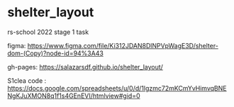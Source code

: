 # shelter_layout

rs-school 2022 stage 1 task

figma: https://www.figma.com/file/Ki312JDAN8DlNPVpWagE3D/shelter-dom-(Copy)?node-id=94%3A43

gh-pages: https://salazarsdf.github.io/shelter_layout/

S1clea code : https://docs.google.com/spreadsheets/u/0/d/1lgzmc72mKCmYvHimvqBNENgKJuXMON8q1f1s4GEnEVI/htmlview#gid=0
